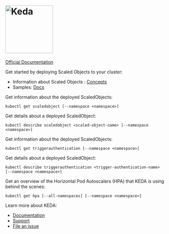 # <img src="https://keda.sh/img/logos/keda-horizontal-color.png" alt="Keda" width="150"/>

<!--
```bash
# :::^.     .::::^:     :::::::::::::::    .:::::::::.                   .^.
# 7???~   .^7????~.     7??????????????.   :?????????77!^.              .7?7.
# 7???~  ^7???7~.       ~!!!!!!!!!!!!!!.   :????!!!!7????7~.           .7???7.
# 7???~^7????~.                            :????:    :~7???7.         :7?????7.
# 7???7????!.           ::::::::::::.      :????:      .7???!        :7??77???7.
# 7????????7:           7???????????~      :????:       :????:      :???7?5????7.
# 7????!~????^          !77777777777^      :????:       :????:     ^???7?#P7????7.
# 7???~  ^????~                            :????:      :7???!     ^???7J#@J7?????7.
# 7???~   :7???!.                          :????:   .:~7???!.    ~???7Y&@#7777????7.
# 7???~    .7???7:      !!!!!!!!!!!!!!!    :????7!!77????7^     ~??775@@@GJJYJ?????7.
# 7???~     .!????^     7?????????????7.   :?????????7!~:      !????G@@@@@@@@5??????7:
# ::::.       :::::     :::::::::::::::    .::::::::..        .::::JGGGB@@@&7:::::::::
#                                                                       G@@#~
#                                                                       P@B^
#                                                                     :&G:
#                                                                    .&@^
#                                                                     
# .Kubernetes Event-driven Autoscaling (KEDA) - Application autoscaling made simple.
```
-->

[Official Documentation](https://keda.sh/)

Get started by deploying Scaled Objects to your cluster:

- Information about Scaled Objects : [Concepts](https://keda.sh/docs/latest/concepts/)
- Samples: [Docs](https://github.com/kedacore/samples)

Get information about the deployed ScaledObjects:

`kubectl get scaledobject [--namespace <namespace>]`

Get details about a deployed ScaledObject:

`kubectl describe scaledobject <scaled-object-name> [--namespace <namespace>]`

Get information about the deployed ScaledObjects:

`kubectl get triggerauthentication [--namespace <namespace>]`

Get details about a deployed ScaledObject:

`kubectl describe triggerauthentication <trigger-authentication-name> [--namespace <namespace>]`

Get an overview of the Horizontal Pod Autoscalers (HPA) that KEDA is using behind the scenes:

`kubectl get hpa [--all-namespaces] [--namespace <namespace>]`

Learn more about KEDA:

- [Documentation](https://keda.sh/)
- [Support](https://keda.sh/support/)
- [File an issue](https://github.com/kedacore/keda/issues/new/choose)
